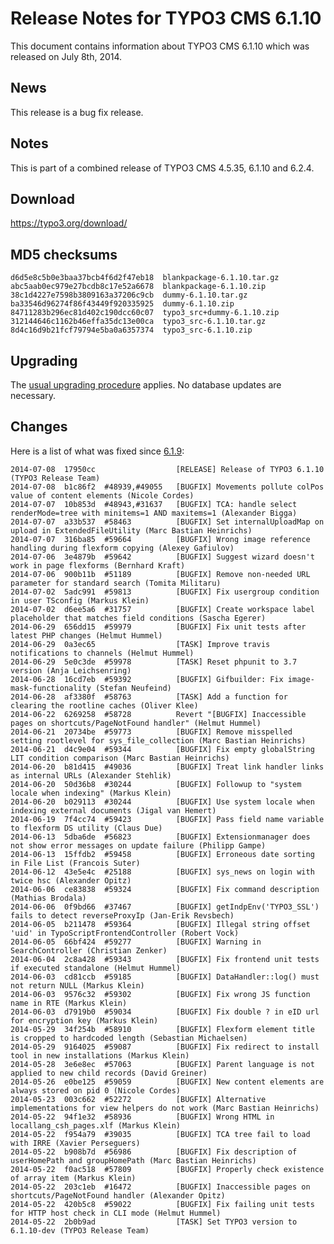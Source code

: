 Release Notes for TYPO3 CMS 6.1.10
==================================

This document contains information about TYPO3 CMS 6.1.10 which was
released on July 8th, 2014.

News
----

This release is a bug fix release.

Notes
-----

This is part of a combined release of TYPO3 CMS 4.5.35, 6.1.10 and
6.2.4.

Download
--------

<https://typo3.org/download/>

MD5 checksums
-------------

    d6d5e8c5b0e3baa37bcb4f6d2f47eb18  blankpackage-6.1.10.tar.gz
    abc5aab0ec979e27bcdb8c17e52a6678  blankpackage-6.1.10.zip
    38c1d4227e7598b3809163a37206c9cb  dummy-6.1.10.tar.gz
    ba33546d96274f86f43449f920335925  dummy-6.1.10.zip
    84711283b296ec81d402c190dcc60c07  typo3_src+dummy-6.1.10.zip
    312144646c1162b46effa35dc13e00ca  typo3_src-6.1.10.tar.gz
    8d4c16d9b21fcf79794e5ba0a6357374  typo3_src-6.1.10.zip

Upgrading
---------

The [usual upgrading
procedure](https://docs.typo3.org/typo3cms/InstallationGuide/) applies.
No database updates are necessary.

Changes
-------

Here is a list of what was fixed since
[6.1.9](TYPO3_CMS_6.1.9 "wikilink"):

    2014-07-08  17950cc                  [RELEASE] Release of TYPO3 6.1.10 (TYPO3 Release Team)
    2014-07-08  b1c86f2  #48939,#49055   [BUGFIX] Movements pollute colPos value of content elements (Nicole Cordes)
    2014-07-07  10b853d  #48943,#31637   [BUGFIX] TCA: handle select renderMode=tree with minitems=1 AND maxitems=1 (Alexander Bigga)
    2014-07-07  a33b537  #58463          [BUGFIX] Set internalUploadMap on upload in ExtendedFileUtility (Marc Bastian Heinrichs)
    2014-07-07  316ba85  #59664          [BUGFIX] Wrong image reference handling during flexform copying (Alexey Gafiulov)
    2014-07-06  3e4879b  #59642          [BUGFIX] Suggest wizard doesn't work in page flexforms (Bernhard Kraft)
    2014-07-06  900b11b  #51189          [BUGFIX] Remove non-needed URL parameter for standard search (Tomita Militaru)
    2014-07-02  5adc991  #59813          [BUGFIX] Fix usergroup condition in user TSconfig (Markus Klein)
    2014-07-02  d6ee5a6  #31757          [BUGFIX] Create workspace label placeholder that matches field conditions (Sascha Egerer)
    2014-06-29  656dd15  #59979          [BUGFIX] Fix unit tests after latest PHP changes (Helmut Hummel)
    2014-06-29  0a3ec65                  [TASK] Improve travis notifications to channels (Helmut Hummel)
    2014-06-29  5e0c3de  #59978          [TASK] Reset phpunit to 3.7 version (Anja Leichsenring)
    2014-06-28  16cd7eb  #59392          [BUGFIX] Gifbuilder: Fix image-mask-functionality (Stefan Neufeind)
    2014-06-28  af3380f  #58763          [TASK] Add a function for clearing the rootline caches (Oliver Klee)
    2014-06-22  6269258  #58728          Revert "[BUGFIX] Inaccessible pages on shortcuts/PageNotFound handler" (Helmut Hummel)
    2014-06-21  20734be  #59773          [BUGFIX] Remove misspelled setting rootlevel for sys_file_collection (Marc Bastian Heinrichs)
    2014-06-21  d4c9e04  #59344          [BUGFIX] Fix empty globalString LIT condition comparison (Marc Bastian Heinrichs)
    2014-06-20  b81d415  #49036          [BUGFIX] Treat link handler links as internal URLs (Alexander Stehlik)
    2014-06-20  50d36b8  #30244          [BUGFIX] Followup to "system locale when indexing" (Markus Klein)
    2014-06-20  b029113  #30244          [BUGFIX] Use system locale when indexing external documents (Jigal van Hemert)
    2014-06-19  7f4cc74  #59423          [BUGFIX] Pass field name variable to flexform DS utility (Claus Due)
    2014-06-13  5dba6de  #56823          [BUGFIX] Extensionmanager does not show error messages on update failure (Philipp Gampe)
    2014-06-13  15ffdb2  #59458          [BUGFIX] Erroneous date sorting in File List (Francois Suter)
    2014-06-12  43e5e4c  #25188          [BUGFIX] sys_news on login with twice hsc (Alexander Opitz)
    2014-06-06  ce83838  #59324          [BUGFIX] Fix command description (Mathias Brodala)
    2014-06-06  0f9bd66  #37467          [BUGFIX] getIndpEnv('TYPO3_SSL') fails to detect reverseProxyIp (Jan-Erik Revsbech)
    2014-06-05  b211478  #59364          [BUGFIX] Illegal string offset 'uid' in TypoScriptFrontendController (Robert Vock)
    2014-06-05  66bf424  #59277          [BUGFIX] Warning in SearchController (Christian Zenker)
    2014-06-04  2c8a428  #59343          [BUGFIX] Fix frontend unit tests if executed standalone (Helmut Hummel)
    2014-06-03  cd81ccb  #59185          [BUGFIX] DataHandler::log() must not return NULL (Markus Klein)
    2014-06-03  9576c32  #59302          [BUGFIX] Fix wrong JS function name in RTE (Markus Klein)
    2014-06-03  d7919b0  #59034          [BUGFIX] Fix double ? in eID url for encryption key (Markus Klein)
    2014-05-29  34f254b  #58910          [BUGFIX] Flexform element title is cropped to hardcoded length (Sebastian Michaelsen)
    2014-05-29  9164025  #59087          [BUGFIX] Fix redirect to install tool in new installations (Markus Klein)
    2014-05-28  3e6e8ec  #57063          [BUGFIX] Parent language is not applied to new child records (David Greiner)
    2014-05-26  e0be125  #59059          [BUGFIX] New content elements are always stored on pid 0 (Nicole Cordes)
    2014-05-23  003c662  #52272          [BUGFIX] Alternative implementations for view helpers do not work (Marc Bastian Heinrichs)
    2014-05-22  94f1e32  #58936          [BUGFIX] Wrong HTML in locallang_csh_pages.xlf (Markus Klein)
    2014-05-22  f954a79  #39035          [BUGFIX] TCA tree fail to load with IRRE (Xavier Perseguers)
    2014-05-22  b908b7d  #56986          [BUGFIX] Fix description of userHomePath and groupHomePath (Marc Bastian Heinrichs)
    2014-05-22  f0ac518  #57809          [BUGFIX] Properly check existence of array item (Markus Klein)
    2014-05-22  203c1eb  #16472          [BUGFIX] Inaccessible pages on shortcuts/PageNotFound handler (Alexander Opitz)
    2014-05-22  420b5c8  #59022          [BUGFIX] Fix failing unit tests for HTTP host check in CLI mode (Helmut Hummel)
    2014-05-22  2b0b9ad                  [TASK] Set TYPO3 version to 6.1.10-dev (TYPO3 Release Team)


